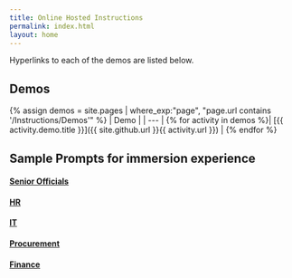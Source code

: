```yaml
---
title: Online Hosted Instructions
permalink: index.html
layout: home
---
```


Hyperlinks to each of the demos are listed below.

## Demos

{% assign demos = site.pages | where_exp:"page", "page.url contains '/Instructions/Demos'" %}
| Demo |
| --- |
{% for activity in demos  %}| [{{ activity.demo.title }}]({{ site.github.url }}{{ activity.url }}) |
{% endfor %}

## Sample Prompts for immersion experience

#### [Senior Officials](https://microsoftlearning.github.io/MS-4021-GOV-Copilot-Immersion-Experience/Instructions/Prompts/1-Senior-Official-Prompts.html)

#### [HR](https://microsoftlearning.github.io/MS-4021-GOV-Copilot-Immersion-Experience/Instructions/Prompts/2-HR-Prompts.html)

#### [IT](https://microsoftlearning.github.io/MS-4021-GOV-Copilot-Immersion-Experience/Instructions/Prompts/3-IT-Prompts.html)

#### [Procurement](https://microsoftlearning.github.io/MS-4021-GOV-Copilot-Immersion-Experience/Instructions/Prompts/4-Procurement-Prompts.html)

#### [Finance](https://microsoftlearning.github.io/MS-4021-GOV-Copilot-Immersion-Experience/Instructions/Prompts/5-Finance-Prompts.html)
